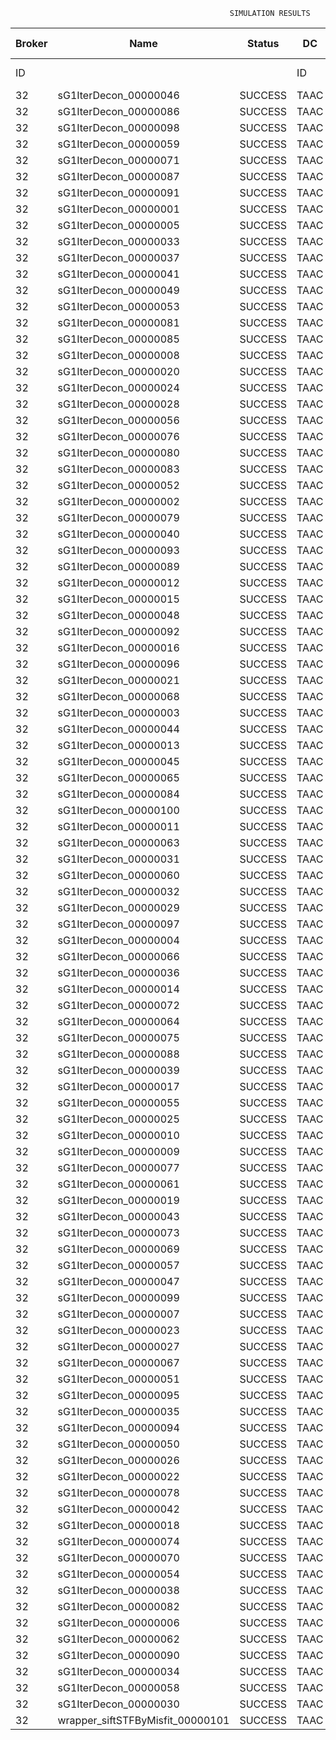 

                                                     SIMULATION RESULTS

|Broker|         Name         | Status|  DC  |Host|Host PEs |VM|   VM PEs|   VM MIPS|ActivityLen|StartTime|FinishTime|ExecTime
|------|----------------------|-------|------|----|---------|--|---------|----------|-----------|---------|----------|--------
|    ID|                      |       |    ID|  ID|CPU cores|ID|CPU cores|        MI|         MI|  Seconds|   Seconds| Seconds
|    32| sG1IterDecon_00000046|SUCCESS|  TAAC|   0|       12|129|        2|    1000.0|      56150|  36528.8|   37237.3|   708.5
|    32| sG1IterDecon_00000086|SUCCESS|  TAAC|   0|       12|129|        2|    1000.0|      56150|  36528.8|   37237.3|   708.5
|    32| sG1IterDecon_00000098|SUCCESS|  TAAC|   0|       12|129|        2|    1000.0|      56150|  36528.8|   37237.3|   708.5
|    32| sG1IterDecon_00000059|SUCCESS|  TAAC|   1|       12|130|        2|    1000.0|      56150|  36528.8|   37237.3|   708.5
|    32| sG1IterDecon_00000071|SUCCESS|  TAAC|   1|       12|130|        2|    1000.0|      56150|  36528.8|   37237.3|   708.5
|    32| sG1IterDecon_00000087|SUCCESS|  TAAC|   1|       12|130|        2|    1000.0|      56150|  36528.8|   37237.3|   708.5
|    32| sG1IterDecon_00000091|SUCCESS|  TAAC|   1|       12|130|        2|    1000.0|      56150|  36528.8|   37237.3|   708.5
|    32| sG1IterDecon_00000001|SUCCESS|  TAAC|   2|       12|128|        2|    1000.0|      56150|  36528.8|   37237.3|   708.5
|    32| sG1IterDecon_00000005|SUCCESS|  TAAC|   2|       12|128|        2|    1000.0|      56150|  36528.8|   37237.3|   708.5
|    32| sG1IterDecon_00000033|SUCCESS|  TAAC|   2|       12|128|        2|    1000.0|      56150|  36528.8|   37237.3|   708.5
|    32| sG1IterDecon_00000037|SUCCESS|  TAAC|   2|       12|128|        2|    1000.0|      56150|  36528.8|   37237.3|   708.5
|    32| sG1IterDecon_00000041|SUCCESS|  TAAC|   2|       12|128|        2|    1000.0|      56150|  36528.8|   37237.3|   708.5
|    32| sG1IterDecon_00000049|SUCCESS|  TAAC|   2|       12|128|        2|    1000.0|      56150|  36528.8|   37237.3|   708.5
|    32| sG1IterDecon_00000053|SUCCESS|  TAAC|   2|       12|128|        2|    1000.0|      56150|  36528.8|   37237.3|   708.5
|    32| sG1IterDecon_00000081|SUCCESS|  TAAC|   2|       12|128|        2|    1000.0|      56150|  36528.8|   37237.3|   708.5
|    32| sG1IterDecon_00000085|SUCCESS|  TAAC|   2|       12|128|        2|    1000.0|      56150|  36528.8|   37237.3|   708.5
|    32| sG1IterDecon_00000008|SUCCESS|  TAAC|   2|       12|131|        2|    1000.0|      56150|  36528.8|   37237.3|   708.5
|    32| sG1IterDecon_00000020|SUCCESS|  TAAC|   2|       12|131|        2|    1000.0|      56150|  36528.8|   37237.3|   708.5
|    32| sG1IterDecon_00000024|SUCCESS|  TAAC|   2|       12|131|        2|    1000.0|      56150|  36528.8|   37237.3|   708.5
|    32| sG1IterDecon_00000028|SUCCESS|  TAAC|   2|       12|131|        2|    1000.0|      56150|  36528.8|   37237.3|   708.5
|    32| sG1IterDecon_00000056|SUCCESS|  TAAC|   2|       12|131|        2|    1000.0|      56150|  36528.8|   37237.3|   708.5
|    32| sG1IterDecon_00000076|SUCCESS|  TAAC|   2|       12|131|        2|    1000.0|      56150|  36528.8|   37237.3|   708.5
|    32| sG1IterDecon_00000080|SUCCESS|  TAAC|   2|       12|131|        2|    1000.0|      56150|  36528.8|   37237.3|   708.5
|    32| sG1IterDecon_00000083|SUCCESS|  TAAC|   1|       12|130|        2|    1000.0|      59381|  36528.8|   37271.4|   742.5
|    32| sG1IterDecon_00000052|SUCCESS|  TAAC|   2|       12|131|        2|    1000.0|      61375|  36528.8|   37284.5|   755.6
|    32| sG1IterDecon_00000002|SUCCESS|  TAAC|   0|       12|129|        2|    1000.0|      60450|  36528.8|   37285.2|   756.4
|    32| sG1IterDecon_00000079|SUCCESS|  TAAC|   1|       12|130|        2|    1000.0|      83667|  36528.8|   37514.2|   985.4
|    32| sG1IterDecon_00000040|SUCCESS|  TAAC|   2|       12|131|        2|    1000.0|      91200|  36528.8|   37539.5|  1010.6
|    32| sG1IterDecon_00000093|SUCCESS|  TAAC|   2|       12|128|        2|    1000.0|      96311|  36528.8|   37558.8|  1029.9
|    32| sG1IterDecon_00000089|SUCCESS|  TAAC|   2|       12|128|        2|    1000.0|     115702|  36528.8|   37704.7|  1175.9
|    32| sG1IterDecon_00000012|SUCCESS|  TAAC|   2|       12|131|        2|    1000.0|     117306|  36528.8|   37748.4|  1219.6
|    32| sG1IterDecon_00000015|SUCCESS|  TAAC|   1|       12|130|        2|    1000.0|     115126|  36528.8|   37814.2|  1285.3
|    32| sG1IterDecon_00000048|SUCCESS|  TAAC|   2|       12|131|        2|    1000.0|     131219|  36528.8|   37853.3|  1324.4
|    32| sG1IterDecon_00000092|SUCCESS|  TAAC|   2|       12|131|        2|    1000.0|     135995|  36528.8|   37886.9|  1358.1
|    32| sG1IterDecon_00000016|SUCCESS|  TAAC|   2|       12|131|        2|    1000.0|     144034|  36528.8|   37939.5|  1410.7
|    32| sG1IterDecon_00000096|SUCCESS|  TAAC|   2|       12|131|        2|    1000.0|     146964|  36528.8|   37957.2|  1428.4
|    32| sG1IterDecon_00000021|SUCCESS|  TAAC|   2|       12|128|        2|    1000.0|     156382|  36528.8|   37991.4|  1462.6
|    32| sG1IterDecon_00000068|SUCCESS|  TAAC|   2|       12|131|        2|    1000.0|     162933|  36528.8|   38045.5|  1516.7
|    32| sG1IterDecon_00000003|SUCCESS|  TAAC|   1|       12|130|        2|    1000.0|     143490|  36528.8|   38069.9|  1541.1
|    32| sG1IterDecon_00000044|SUCCESS|  TAAC|   2|       12|131|        2|    1000.0|     168756|  36528.8|   38074.6|  1545.8
|    32| sG1IterDecon_00000013|SUCCESS|  TAAC|   2|       12|128|        2|    1000.0|     173487|  36528.8|   38103.4|  1574.5
|    32| sG1IterDecon_00000045|SUCCESS|  TAAC|   2|       12|128|        2|    1000.0|     193935|  36528.8|   38226.6|  1697.7
|    32| sG1IterDecon_00000065|SUCCESS|  TAAC|   2|       12|128|        2|    1000.0|     195345|  36528.8|   38234.4|  1705.6
|    32| sG1IterDecon_00000084|SUCCESS|  TAAC|   2|       12|131|        2|    1000.0|     231134|  36528.8|   38355.7|  1826.9
|    32| sG1IterDecon_00000100|SUCCESS|  TAAC|   2|       12|131|        2|    1000.0|     237950|  36528.8|   38383.0|  1854.1
|    32| sG1IterDecon_00000011|SUCCESS|  TAAC|   1|       12|130|        2|    1000.0|     182930|  36528.8|   38407.3|  1878.4
|    32| sG1IterDecon_00000063|SUCCESS|  TAAC|   1|       12|130|        2|    1000.0|     188230|  36528.8|   38449.8|  1920.9
|    32| sG1IterDecon_00000031|SUCCESS|  TAAC|   1|       12|130|        2|    1000.0|     190673|  36528.8|   38468.2|  1939.4
|    32| sG1IterDecon_00000060|SUCCESS|  TAAC|   2|       12|131|        2|    1000.0|     265578|  36528.8|   38480.0|  1951.2
|    32| sG1IterDecon_00000032|SUCCESS|  TAAC|   2|       12|131|        2|    1000.0|     270491|  36528.8|   38494.8|  1965.9
|    32| sG1IterDecon_00000029|SUCCESS|  TAAC|   2|       12|128|        2|    1000.0|     252025|  36528.8|   38517.9|  1989.1
|    32| sG1IterDecon_00000097|SUCCESS|  TAAC|   2|       12|128|        2|    1000.0|     274532|  36528.8|   38619.4|  2090.5
|    32| sG1IterDecon_00000004|SUCCESS|  TAAC|   2|       12|131|        2|    1000.0|     334964|  36528.8|   38656.0|  2127.1
|    32| sG1IterDecon_00000066|SUCCESS|  TAAC|   0|       12|129|        2|    1000.0|     190704|  36528.8|   38657.5|  2128.7
|    32| sG1IterDecon_00000036|SUCCESS|  TAAC|   2|       12|131|        2|    1000.0|     337139|  36528.8|   38660.4|  2131.5
|    32| sG1IterDecon_00000014|SUCCESS|  TAAC|   0|       12|129|        2|    1000.0|     197394|  36528.8|   38724.4|  2195.6
|    32| sG1IterDecon_00000072|SUCCESS|  TAAC|   2|       12|131|        2|    1000.0|     387256|  36528.8|   38735.6|  2206.8
|    32| sG1IterDecon_00000064|SUCCESS|  TAAC|   2|       12|131|        2|    1000.0|     394582|  36528.8|   38743.0|  2214.2
|    32| sG1IterDecon_00000075|SUCCESS|  TAAC|   1|       12|130|        2|    1000.0|     234888|  36528.8|   38779.9|  2251.1
|    32| sG1IterDecon_00000088|SUCCESS|  TAAC|   2|       12|131|        2|    1000.0|     467079|  36528.8|   38815.5|  2286.7
|    32| sG1IterDecon_00000039|SUCCESS|  TAAC|   1|       12|130|        2|    1000.0|     244204|  36528.8|   38840.9|  2312.0
|    32| sG1IterDecon_00000017|SUCCESS|  TAAC|   2|       12|128|        2|    1000.0|     341331|  36528.8|   38886.7|  2357.8
|    32| sG1IterDecon_00000055|SUCCESS|  TAAC|   1|       12|130|        2|    1000.0|     255737|  36528.8|   38910.4|  2381.6
|    32| sG1IterDecon_00000025|SUCCESS|  TAAC|   2|       12|128|        2|    1000.0|     358800|  36528.8|   38948.0|  2419.2
|    32| sG1IterDecon_00000010|SUCCESS|  TAAC|   0|       12|129|        2|    1000.0|     225339|  36528.8|   38991.0|  2462.1
|    32| sG1IterDecon_00000009|SUCCESS|  TAAC|   2|       12|128|        2|    1000.0|     391043|  36528.8|   39044.9|  2516.0
|    32| sG1IterDecon_00000077|SUCCESS|  TAAC|   2|       12|128|        2|    1000.0|     424669|  36528.8|   39129.0|  2600.1
|    32| sG1IterDecon_00000061|SUCCESS|  TAAC|   2|       12|128|        2|    1000.0|     449668|  36528.8|   39178.9|  2650.1
|    32| sG1IterDecon_00000019|SUCCESS|  TAAC|   1|       12|130|        2|    1000.0|     310565|  36528.8|   39213.5|  2684.6
|    32| sG1IterDecon_00000043|SUCCESS|  TAAC|   1|       12|130|        2|    1000.0|     315524|  36528.8|   39238.3|  2709.5
|    32| sG1IterDecon_00000073|SUCCESS|  TAAC|   2|       12|128|        2|    1000.0|     514833|  36528.8|   39276.9|  2748.0
|    32| sG1IterDecon_00000069|SUCCESS|  TAAC|   2|       12|128|        2|    1000.0|     517533|  36528.8|   39279.6|  2750.8
|    32| sG1IterDecon_00000057|SUCCESS|  TAAC|   2|       12|128|        2|    1000.0|     548071|  36528.8|   39310.0|  2781.2
|    32| sG1IterDecon_00000047|SUCCESS|  TAAC|   1|       12|130|        2|    1000.0|     378587|  36528.8|   39522.5|  2993.6
|    32| sG1IterDecon_00000099|SUCCESS|  TAAC|   1|       12|130|        2|    1000.0|     388369|  36528.8|   39561.5|  3032.7
|    32| sG1IterDecon_00000007|SUCCESS|  TAAC|   1|       12|130|        2|    1000.0|     417184|  36528.8|   39662.8|  3133.9
|    32| sG1IterDecon_00000023|SUCCESS|  TAAC|   1|       12|130|        2|    1000.0|     440432|  36528.8|   39732.6|  3203.8
|    32| sG1IterDecon_00000027|SUCCESS|  TAAC|   1|       12|130|        2|    1000.0|     452997|  36528.8|   39764.1|  3235.2
|    32| sG1IterDecon_00000067|SUCCESS|  TAAC|   1|       12|130|        2|    1000.0|     473732|  36528.8|   39805.6|  3276.7
|    32| sG1IterDecon_00000051|SUCCESS|  TAAC|   1|       12|130|        2|    1000.0|     478427|  36528.8|   39812.6|  3283.8
|    32| sG1IterDecon_00000095|SUCCESS|  TAAC|   1|       12|130|        2|    1000.0|     485151|  36528.8|   39819.4|  3290.6
|    32| sG1IterDecon_00000035|SUCCESS|  TAAC|   1|       12|130|        2|    1000.0|     493480|  36528.8|   39827.7|  3298.9
|    32| sG1IterDecon_00000094|SUCCESS|  TAAC|   0|       12|129|        2|    1000.0|     318396|  36528.8|   39829.8|  3301.0
|    32| sG1IterDecon_00000050|SUCCESS|  TAAC|   0|       12|129|        2|    1000.0|     318735|  36528.8|   39832.7|  3303.9
|    32| sG1IterDecon_00000026|SUCCESS|  TAAC|   0|       12|129|        2|    1000.0|     322630|  36528.8|   39863.9|  3335.1
|    32| sG1IterDecon_00000022|SUCCESS|  TAAC|   0|       12|129|        2|    1000.0|     357190|  36528.8|   40123.9|  3595.0
|    32| sG1IterDecon_00000078|SUCCESS|  TAAC|   0|       12|129|        2|    1000.0|     360476|  36528.8|   40147.0|  3618.1
|    32| sG1IterDecon_00000042|SUCCESS|  TAAC|   0|       12|129|        2|    1000.0|     368699|  36528.8|   40200.7|  3671.8
|    32| sG1IterDecon_00000018|SUCCESS|  TAAC|   0|       12|129|        2|    1000.0|     414263|  36528.8|   40475.3|  3946.4
|    32| sG1IterDecon_00000074|SUCCESS|  TAAC|   0|       12|129|        2|    1000.0|     424552|  36528.8|   40532.2|  4003.3
|    32| sG1IterDecon_00000070|SUCCESS|  TAAC|   0|       12|129|        2|    1000.0|     448310|  36528.8|   40651.0|  4122.1
|    32| sG1IterDecon_00000054|SUCCESS|  TAAC|   0|       12|129|        2|    1000.0|     450508|  36528.8|   40660.8|  4132.0
|    32| sG1IterDecon_00000038|SUCCESS|  TAAC|   0|       12|129|        2|    1000.0|     477933|  36528.8|   40770.7|  4241.9
|    32| sG1IterDecon_00000082|SUCCESS|  TAAC|   0|       12|129|        2|    1000.0|     479541|  36528.8|   40776.4|  4247.5
|    32| sG1IterDecon_00000006|SUCCESS|  TAAC|   0|       12|129|        2|    1000.0|     495411|  36528.8|   40824.1|  4295.2
|    32| sG1IterDecon_00000062|SUCCESS|  TAAC|   0|       12|129|        2|    1000.0|     512294|  36528.8|   40866.3|  4337.4
|    32| sG1IterDecon_00000090|SUCCESS|  TAAC|   0|       12|129|        2|    1000.0|     525791|  36528.8|   40893.2|  4364.4
|    32| sG1IterDecon_00000034|SUCCESS|  TAAC|   0|       12|129|        2|    1000.0|     550026|  36528.8|   40929.8|  4400.9
|    32| sG1IterDecon_00000058|SUCCESS|  TAAC|   0|       12|129|        2|    1000.0|     559233|  36528.8|   40939.0|  4410.1
|    32| sG1IterDecon_00000030|SUCCESS|  TAAC|   0|       12|129|        2|    1000.0|     560188|  36528.8|   40939.9|  4411.0
|    32|wrapper_siftSTFByMisfit_00000101|SUCCESS|  TAAC|   2|       12|128|        2|    1000.0|      13510|  40939.9|   40953.5|    13.6


